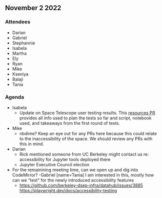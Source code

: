 ## November 2 2022

### Attendees

- Darian
- Gabriel
- Stephannie
- Isabela
- Martha
- Ely
- Ryan
- Mike
- Kseniya
- Balaji
- Tania

### Agenda
- Isabela
    - Update on Space Telescope user testing results. This [resources PR](https://github.com/Iota-School/notebooks-for-all/pull/26) provides all info used to plan the tests so far and script, notebook used, and takeaways from the first round of tests.
- Mike
   - nbdime? Keep an eye out for any PRs here because this could relate to the inaccessibility of the space. We should review any PRs with this in mind.
- Darian
    - Rick mentioned someone from UC Berkeley might contact us re: accessibility for Jupyter tools deployed there
    - Jupyter Executive Council election
- For the remainining meeting time, can we open up and dig into CodeMirror? -Gabriel
[name=Tania] I am interested in this, mostly how can we "test" for the newly introduced accessibility features 
    - https://github.com/berkeley-dsep-infra/datahub/issues/3885
    https://playwright.dev/docs/accessibility-testing

